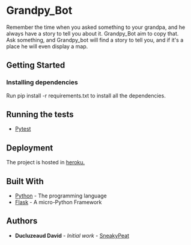 # Grandpy_Bot
Remember the time when you asked something to your grandpa, and he always have a story to tell you about it. Grandpy_Bot aim to copy that. <br>
Ask something, and Grandpy_bot will find a story to tell you, and if it's a place he will even display a map.

## Getting Started

### Installing dependencies

Run pip install -r requirements.txt to install all the dependencies.

## Running the tests
* [Pytest](https://pytest.org)

## Deployment

The project is hosted in [heroku.](https://grandpyapp-oc.herokuapp.com/)

## Built With

* [Python](https://docs.python.org/3/) - The programming language
* [Flask](http://flask.pocoo.org) - A micro-Python Framework

## Authors

* **Ducluzeaud David** - *Initial work* - [SneakyPeat](https://github.com/SneakyPeat)
